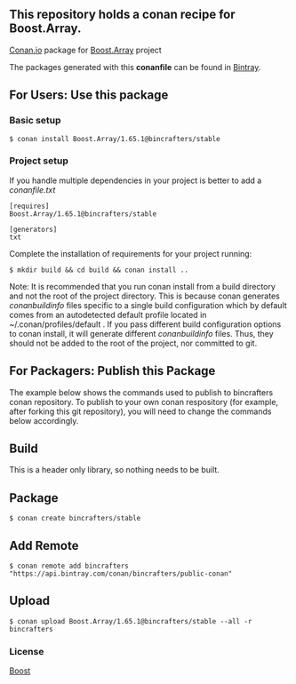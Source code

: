 ## This repository holds a conan recipe for Boost.Array.

[Conan.io](https://conan.io) package for [Boost.Array](https://github.com/Boostorg/Array) project

The packages generated with this **conanfile** can be found in [Bintray](https://bintray.com/bincrafters/public-conan/Boost.Array%3Abincrafters).

## For Users: Use this package

### Basic setup

    $ conan install Boost.Array/1.65.1@bincrafters/stable

### Project setup

If you handle multiple dependencies in your project is better to add a *conanfile.txt*

    [requires]
    Boost.Array/1.65.1@bincrafters/stable

    [generators]
    txt

Complete the installation of requirements for your project running:

    $ mkdir build && cd build && conan install ..
	
Note: It is recommended that you run conan install from a build directory and not the root of the project directory.  This is because conan generates *conanbuildinfo* files specific to a single build configuration which by default comes from an autodetected default profile located in ~/.conan/profiles/default .  If you pass different build configuration options to conan install, it will generate different *conanbuildinfo* files.  Thus, they should not be added to the root of the project, nor committed to git. 

## For Packagers: Publish this Package

The example below shows the commands used to publish to bincrafters conan repository. To publish to your own conan respository (for example, after forking this git repository), you will need to change the commands below accordingly. 

## Build  

This is a header only library, so nothing needs to be built.

## Package 

    $ conan create bincrafters/stable
	
## Add Remote

	$ conan remote add bincrafters "https://api.bintray.com/conan/bincrafters/public-conan"

## Upload

    $ conan upload Boost.Array/1.65.1@bincrafters/stable --all -r bincrafters

### License
[Boost](www.boost.org/LICENSE_1_0.txt)
